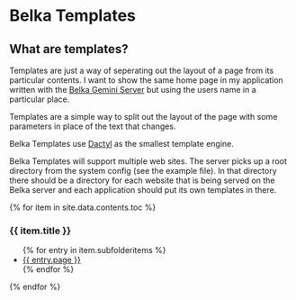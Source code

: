 # Belka Templates

## What are templates?

Templates are just a way of seperating out the layout of a page from its particular contents. I want to show the same home page in my application written with the [Belka Gemini Server](http://gordonguthrie.github.io/belka) but using the users name in a particular place.

Templates are a simple way to split out the layout of the page with some parameters in place of the text that changes.

Belka Templates use [Dactyl](https://github.com/basho/dactyl) as the smallest template engine.

Belka Templates will support multiple web sites. The server picks up a root directory from the system config (see the example file). In that directory there should be a directory for each website that is being served on the Belka server and each application should put its own templates in there.

 <div>
 {% for item in site.data.contents.toc %}
     <h3>{{ item.title }}</h3>
       <ul>
         {% for entry in item.subfolderitems %}
           <li><a href="{{ entry.url }}">{{ entry.page }}</a></li>
         {% endfor %}
       </ul>
   {% endfor %}
 </div>
